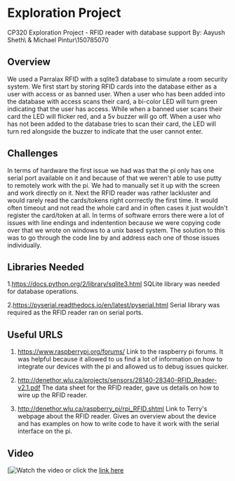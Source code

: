 # Exploration Project
CP320 Exploration Project - RFID reader with database support
By: Aayush Sheth\\ & Michael Pintur\\150785070 

## Overview
  We used a Parralax RFID with a sqlite3 database to simulate a room security system. We first start by storing RFID cards into the database either as a user with access or as banned user. When a user who has been added into the database with access scans their card, a bi-color LED will turn green indicating that the user has access. While when a banned user scans their card the LED will flicker red, and a 5v buzzer will go off.  When a user who has not been added to the database tries to scan their card, the LED will turn red alongside the buzzer to indicate that the user cannot enter. 

## Challenges
In terms of hardware the first issue we had was that the pi only has one serial port available on it and because of that we weren't able to use putty to remotely work with the pi. We had to manually set it up with the screen and work directly on it. Next the RFID reader was rather lackluster and would rarely read the cards/tokens right corrrectly the first time. It would often timeout and not read the whole card and in often cases it just wouldn't register the card/token at all. In terms of software errors there were a lot of issues with line endings and indentention because we were copying code over that we wrote on windows to a unix based system. The solution to this was to go through the code line by and address each one of those issues individually.


## Libraries Needed
1.https://docs.python.org/2/library/sqlite3.html
SQLite library was needed for database operations.

2.https://pyserial.readthedocs.io/en/latest/pyserial.html
Serial library was required as the RFID reader ran on serial ports.


## Useful URLS
1. https://www.raspberrypi.org/forums/ 
Link to the raspberry pi forums. It was helpful because it allowed to us find a lot of information on how to integrate our devices with the pi and allowed us to debug issues quicker.

2. http://denethor.wlu.ca/projects/sensors/28140-28340-RFID_Reader-v2.1.pdf
The data sheet for the RFID reader, gave us details on how to wire up the RFID reader.

3. http://denethor.wlu.ca/raspberry_pi/rpi_RFID.shtml
Link to Terry's webpage about the RFID reader. Gives an overview about the device and has examples on how to write code to have it work with the serial interface on the pi.


## Video
[![Watch the video](https://youtu.be/AqpAeMQy2bc)
or click the [link here](https://youtu.be/AqpAeMQy2bc)

